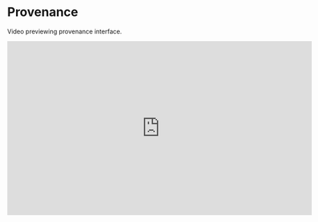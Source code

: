 # Provenance

Video previewing provenance interface.

<iframe width="700" height="400" src="https://www.youtube.com/embed/8dm7C-auIdY" frameborder="0" allowfullscreen></frame>

## S-ProvFlow
The provenance system incorporated in C3S-Magic is based on the <strong>S-ProvFlow</strong> framework. 
S-ProvFlow combines a set of components in support of Reproducibility as a Service (RaaS). It includes a NoSQL document-store (MongoDB) for the storage of the provenance and lineage metadata, a service layer in the form of a Web API and a suite of interactive provenance access tools. The data-model specialises the W3CPROV recommendation for data-intensive application (S-PROV). 

RaaS addresses the limitations of grids and computational infrastructures in terms of flexible lineage metadata management services and tools, from its acquisition and representation to its rapid exploitation. 

Data lineage information, stored and accessible through the RaaS layer, can be used at any stage of the cycle. During the usage of experimenting tools and analysis software, for the iterative and preliminary validation developed with the DARE technology, until the production of outreach and summarisation reports. 

The system can be deployed using docker technology. Current development branch with full dockerisation available at:
https://github.com/andrejsim/s-provenance/


<img src="/contents/images/sprov-gui-overview.png" width="700px">
